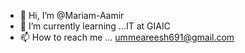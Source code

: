 - 👋 Hi, I’m @Mariam-Aamir
- 🌱 I’m currently learning ...IT at GIAIC
- 📫 How to reach me ... ummeareesh691@gmail.com
<!---
Mariam-Aamir/Mariam-Aamir is a ✨ special ✨ repository because its `README.md` (this file) appears on your GitHub profile.
You can click the Preview link to take a look at your changes.
--->
